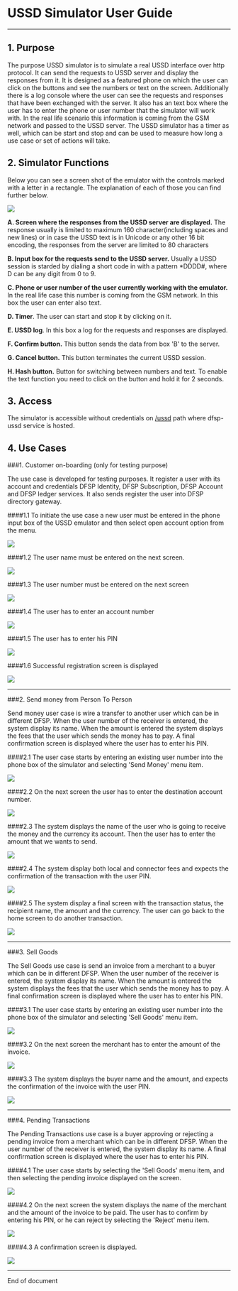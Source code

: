 # USSD Simulator User Guide


----------



## 1. Purpose  

The purpose USSD simulator is to simulate a real USSD interface over http protocol. It can send the requests to USSD server and display the responses from it. It is designed as a featured phone on which the user can click on the buttons and see the numbers or text on the screen. Additionally there is a log console where the user can see the requests and responses that have been exchanged with the server. It also has an text box where the user has to enter the phone or user number that the simulator will work with. In the real life scenario this information is coming from the GSM network and passed to the USSD server. The USSD simulator has a timer as well, which can be start and stop and can be used to measure how long a use case or set of actions will take.

## 2. Simulator Functions

Below you can see a screen shot of the emulator with the controls marked with a letter in a rectangle. The explanation of each of those you can find further below. 


![](./HomeScreen.PNG)


**A. Screen where the responses from the USSD server are displayed.** The response usually is limited to maximum 160 character(including spaces and new lines) or in case the USSD text is in Unicode or any other 16 bit encoding, the responses from the server are limited to 80 characters 

**B. Input box for the requests send to the USSD server.** Usually a USSD session is starded by dialing a short code in with a pattern *DDDD#, where D can be any digit from 0 to 9.

**C. Phone or user number of the user currently working with the emulator.** In the real life case this number is coming from the GSM network. In this  box the user can enter also text.

**D. Timer**. The user can start and stop it by clicking on it.

**E. USSD log**. In this box a log for the requests and responses are displayed.

**F. Confirm button.** This button sends the data from box 'B' to the server.

**G. Cancel button.** This button terminates the current USSD session.

**H. Hash button.** Button for switching between numbers and text. To enable the text function you need to click on the button and hold it for 2 seconds.



## 3. Access

The simulator is accessible without credentials on [/ussd](http://ec2-52-37-54-209.us-west-2.compute.amazonaws.com:8019/ussd/ "/ussd") path where dfsp-ussd service is hosted. 



## 4. Use Cases

###1. Customer on-boarding (only for testing purpose)

The use case is developed for testing purposes. It register a user with its account and credentials DFSP Identity, DFSP Subscription, DFSP Account and DFSP ledger services. It also sends register the user into DFSP directory gateway. 

####1.1 To initiate the use case a new user must be entered in the phone input box of the USSD emulator and then select open account option from the menu.
 

![](./Onboarding1.JPG)

####1.2 The user name must be entered on the next screen.

![](./Onboarding2.JPG)

####1.3 The user number must be entered on the next screen

![](./Onboarding3.JPG)

####1.4 The user has to enter an account number

![](./Onboarding4.JPG)

####1.5 The user has to enter his PIN

![](./Onboarding5.JPG)

####1.6 Successful registration screen is displayed

![](./Onboarding6.JPG) 


----------

###2. Send money from Person To Person 

Send money user case is wire a transfer to another user which can be in different DFSP. When the user number of the receiver is entered, the system display its name. When the amount is entered the system displays the fees that the user which sends the money has to pay. A final confirmation screen is displayed where the user has to enter his PIN.

####2.1 The user case starts by entering an existing user number into the phone box of the simulator and selecting 'Send Money' menu item.

![](./SendMoney1.JPG)

####2.2 On the next screen the user has to enter the destination account number.

![](./SendMoney2.JPG)

####2.3 The system displays the name of the user who is going to receive the money and the currency its account. Then the user has to enter the amount that we wants to send.

![](./SendMoney3.JPG)

####2.4 The system display both local and connector fees and expects the confirmation of the transaction with the user PIN.

![](./SendMoney4.JPG)


####2.5 The system display a final screen with the transaction status, the recipient name, the amount and the currency. The user can go back to the home screen to do another transaction.

![](./SendMoney5.JPG)


----------

###3. Sell Goods

The Sell Goods use case is send an invoice from a merchant to a buyer which can be in different DFSP. When the user number of the receiver is entered, the system display its name. When the amount is entered the system displays the fees that the user which sends the money has to pay. A final confirmation screen is displayed where the user has to enter his PIN.

####3.1 The user case starts by entering an existing user number into the phone box of the simulator and selecting 'Sell Goods' menu item.

![](./SellGoods_1.PNG)

####3.2 On the next screen the merchant has to enter the amount of the invoice.

![](./SellGoods_2.PNG)

####3.3 The system displays the buyer name and the amount, and expects the confirmation of the invoice with the user PIN. 

![](./SellGoods_3.PNG)

---------

###4. Pending Transactions

The Pending Transactions use case is a buyer approving or rejecting a pending invoice from a merchant which can be in different DFSP. When the user number of the receiver is entered, the system display its name. A final confirmation screen is displayed where the user has to enter his PIN.

####4.1 The user case starts by selecting the 'Sell Goods' menu item, and then selecting the pending invoice displayed on the screen.

![](./PendingTransaction_1.PNG)

####4.2 On the next screen the system displays the name of the merchant and the amount of the invoice to be paid. The user has to confirm by entering his PIN, or he can reject by selecting the 'Reject' menu item.

![](./PendingTransaction_2.PNG)

####4.3 A confirmation screen is displayed.

![](./PendingTransaction_3.PNG)

---------

End of document








